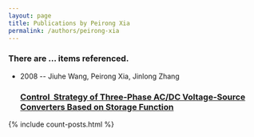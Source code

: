 ```yaml
---
layout: page
title: Publications by Peirong Xia
permalink: /authors/peirong-xia
---
```


<h3 id="number-posts">There are ... items referenced.</h3>
<ul class="post-list">
<li><span class='post-meta'>2008 -- Jiuhe Wang, Peirong Xia, Jinlong Zhang</span><h3><a class='post-link' href="{{ site.baseurl }}/control-strategy-of-three-phase-ac-dc-voltage-source-converters-based-on-storage-function">Control  Strategy of Three-Phase AC/DC Voltage-Source Converters Based on Storage Function</a></h3></li>

</ul>
{% include count-posts.html %}
